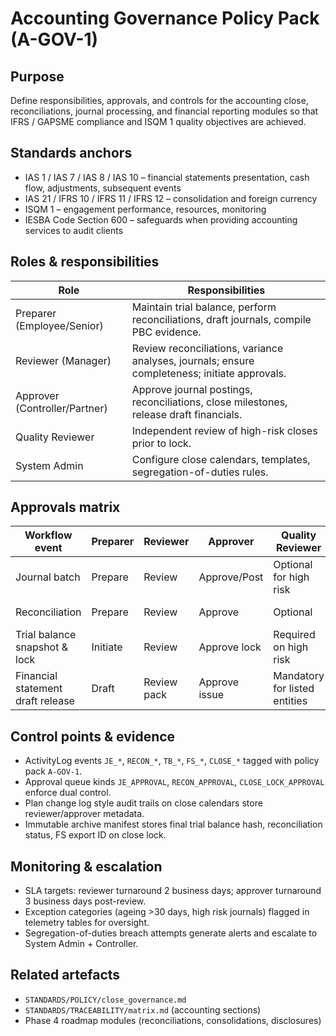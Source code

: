 # Accounting Governance Policy Pack (A-GOV-1)

## Purpose
Define responsibilities, approvals, and controls for the accounting close, reconciliations, journal processing, and financial reporting modules so that IFRS / GAPSME compliance and ISQM 1 quality objectives are achieved.

## Standards anchors
- IAS 1 / IAS 7 / IAS 8 / IAS 10 – financial statements presentation, cash flow, adjustments, subsequent events
- IAS 21 / IFRS 10 / IFRS 11 / IFRS 12 – consolidation and foreign currency
- ISQM 1 – engagement performance, resources, monitoring
- IESBA Code Section 600 – safeguards when providing accounting services to audit clients

## Roles & responsibilities
| Role | Responsibilities |
| --- | --- |
| Preparer (Employee/Senior) | Maintain trial balance, perform reconciliations, draft journals, compile PBC evidence. |
| Reviewer (Manager) | Review reconciliations, variance analyses, journals; ensure completeness; initiate approvals. |
| Approver (Controller/Partner) | Approve journal postings, reconciliations, close milestones, release draft financials. |
| Quality Reviewer | Independent review of high-risk closes prior to lock. |
| System Admin | Configure close calendars, templates, segregation-of-duties rules. |

## Approvals matrix
| Workflow event | Preparer | Reviewer | Approver | Quality Reviewer | System Admin |
| --- | --- | --- | --- | --- | --- |
| Journal batch | Prepare | Review | Approve/Post | Optional for high risk | Maintain segregation rules |
| Reconciliation | Prepare | Review | Approve | Optional | Maintain templates |
| Trial balance snapshot & lock | Initiate | Review | Approve lock | Required on high risk | Configure lock policies |
| Financial statement draft release | Draft | Review pack | Approve issue | Mandatory for listed entities | Manage disclosure templates |

## Control points & evidence
- ActivityLog events `JE_*`, `RECON_*`, `TB_*`, `FS_*`, `CLOSE_*` tagged with policy pack `A-GOV-1`.
- Approval queue kinds `JE_APPROVAL`, `RECON_APPROVAL`, `CLOSE_LOCK_APPROVAL` enforce dual control.
- Plan change log style audit trails on close calendars store reviewer/approver metadata.
- Immutable archive manifest stores final trial balance hash, reconciliation status, FS export ID on close lock.

## Monitoring & escalation
- SLA targets: reviewer turnaround 2 business days; approver turnaround 3 business days post-review.
- Exception categories (ageing >30 days, high risk journals) flagged in telemetry tables for oversight.
- Segregation-of-duties breach attempts generate alerts and escalate to System Admin + Controller.

## Related artefacts
- `STANDARDS/POLICY/close_governance.md`
- `STANDARDS/TRACEABILITY/matrix.md` (accounting sections)
- Phase 4 roadmap modules (reconciliations, consolidations, disclosures)
